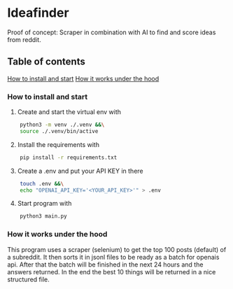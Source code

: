 # Ideafinder
Proof of concept: Scraper in combination with AI to find and score ideas from reddit.

## Table of contents
[How to install and start](#how-to-install-and-start)
[How it works under the hood](#how-it-works-under-the-hood)

### How to install and start
1. Create and start the virtual env with
```bash
    python3 -m venv ./.venv &&\
    source ./.venv/bin/active
```
2. Install the requirements with
```bash
    pip install -r requirements.txt
```
3. Create a .env and put your API KEY in there
```bash
    touch .env &&\
    echo "OPENAI_API_KEY='<YOUR_API_KEY>'" > .env
```
4. Start program with
```bash
    python3 main.py
```

### How it works under the hood
This program uses a scraper (selenium) to get the top 100 posts (default) of a subreddit.
It then sorts it in jsonl files to be ready as a batch for openais api.
After that the batch will be finished in the next 24 hours and the answers returned.
In the end the best 10 things will be returned in a nice structured file.
